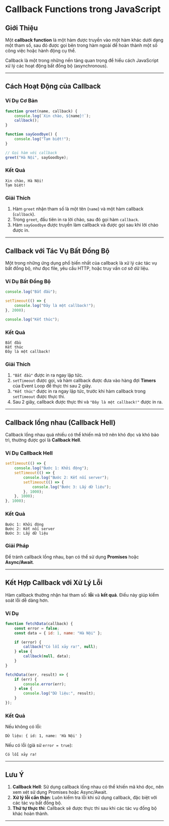 # Callback Functions trong JavaScript

## Giới Thiệu

Một **callback function** là một hàm được truyền vào một hàm khác dưới dạng một tham số, sau đó được gọi bên trong hàm ngoài để hoàn thành một số công việc hoặc hành động cụ thể.

Callback là một trong những nền tảng quan trọng để hiểu cách JavaScript xử lý các hoạt động bất đồng bộ (asynchronous).

---

## Cách Hoạt Động của Callback

### Ví Dụ Cơ Bản

```javascript
function greet(name, callback) {
    console.log(`Xin chào, ${name}!`);
    callback();
}

function sayGoodbye() {
    console.log("Tạm biệt!");
}

// Gọi hàm với callback
greet("Hà Nội", sayGoodbye);
```

### Kết Quả

```plaintext
Xin chào, Hà Nội!
Tạm biệt!
```

### Giải Thích

1. Hàm `greet` nhận tham số là một tên (`name`) và một hàm callback (`callback`).
2. Trong `greet`, đầu tiên in ra lời chào, sau đó gọi hàm `callback`.
3. Hàm `sayGoodbye` được truyền làm callback và được gọi sau khi lời chào được in.

---

## Callback với Tác Vụ Bất Đồng Bộ

Một trong những ứng dụng phổ biến nhất của callback là xử lý các tác vụ bất đồng bộ, như đọc file, yêu cầu HTTP, hoặc truy vấn cơ sở dữ liệu.

### Ví Dụ Bất Đồng Bộ

```javascript
console.log("Bắt đầu");

setTimeout(() => {
    console.log("Đây là một callback!");
}, 2000);

console.log("Kết thúc");
```

### Kết Quả

```plaintext
Bắt đầu
Kết thúc
Đây là một callback!
```

### Giải Thích

1. `"Bắt đầu"` được in ra ngay lập tức.
2. `setTimeout` được gọi, và hàm callback được đưa vào hàng đợi **Timers** của Event Loop để thực thi sau 2 giây.
3. `"Kết thúc"` được in ra ngay lập tức, trước khi hàm callback trong `setTimeout` được thực thi.
4. Sau 2 giây, callback được thực thi và `"Đây là một callback!"` được in ra.

---

## Callback lồng nhau (Callback Hell)

Callback lồng nhau quá nhiều có thể khiến mã trở nên khó đọc và khó bảo trì, thường được gọi là **Callback Hell**.

### Ví Dụ Callback Hell

```javascript
setTimeout(() => {
    console.log("Bước 1: Khởi động");
    setTimeout(() => {
        console.log("Bước 2: Kết nối server");
        setTimeout(() => {
            console.log("Bước 3: Lấy dữ liệu");
        }, 1000);
    }, 1000);
}, 1000);
```

### Kết Quả

```plaintext
Bước 1: Khởi động
Bước 2: Kết nối server
Bước 3: Lấy dữ liệu
```

### Giải Pháp

Để tránh callback lồng nhau, bạn có thể sử dụng **Promises** hoặc **Async/Await**.

---

## Kết Hợp Callback với Xử Lý Lỗi

Hàm callback thường nhận hai tham số: **lỗi** và **kết quả**. Điều này giúp kiểm soát lỗi dễ dàng hơn.

### Ví Dụ

```javascript
function fetchData(callback) {
    const error = false;
    const data = { id: 1, name: "Hà Nội" };

    if (error) {
        callback("Có lỗi xảy ra!", null);
    } else {
        callback(null, data);
    }
}

fetchData((err, result) => {
    if (err) {
        console.error(err);
    } else {
        console.log("Dữ liệu:", result);
    }
});
```

### Kết Quả

Nếu không có lỗi:

```plaintext
Dữ liệu: { id: 1, name: 'Hà Nội' }
```

Nếu có lỗi (giả sử `error = true`):

```plaintext
Có lỗi xảy ra!
```

---

## Lưu Ý

1. **Callback Hell**: Sử dụng callback lồng nhau có thể khiến mã khó đọc, nên xem xét sử dụng Promises hoặc Async/Await.
2. **Xử lý lỗi cẩn thận**: Luôn kiểm tra lỗi khi sử dụng callback, đặc biệt với các tác vụ bất đồng bộ.
3. **Thứ tự thực thi**: Callback sẽ được thực thi sau khi các tác vụ đồng bộ khác hoàn thành.

---